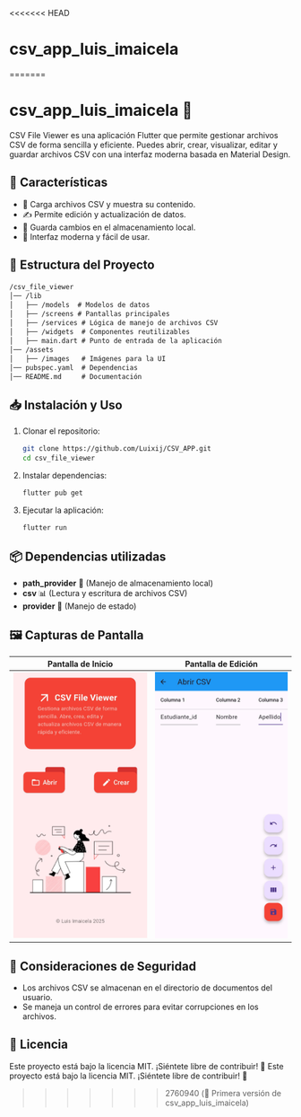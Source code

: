 <<<<<<< HEAD
# csv_app_luis_imaicela
=======
# csv_app_luis_imaicela 📂

CSV File Viewer es una aplicación Flutter que permite gestionar archivos CSV de forma sencilla y eficiente. Puedes abrir, crear, visualizar, editar y guardar archivos CSV con una interfaz moderna basada en Material Design.

## 🚀 Características
- 📄 Carga archivos CSV y muestra su contenido.
- ✍️ Permite edición y actualización de datos.
- 💾 Guarda cambios en el almacenamiento local.
- 🎨 Interfaz moderna y fácil de usar.

## 📂 Estructura del Proyecto
```
/csv_file_viewer
│── /lib
│   ├── /models  # Modelos de datos
│   ├── /screens # Pantallas principales
│   ├── /services # Lógica de manejo de archivos CSV
│   ├── /widgets  # Componentes reutilizables
│   ├── main.dart # Punto de entrada de la aplicación
│── /assets
│   ├── /images   # Imágenes para la UI
│── pubspec.yaml  # Dependencias
│── README.md     # Documentación
```

## 📥 Instalación y Uso
1. Clonar el repositorio:
   ```sh
   git clone https://github.com/Luixij/CSV_APP.git
   cd csv_file_viewer
   ```
2. Instalar dependencias:
   ```sh
   flutter pub get
   ```
3. Ejecutar la aplicación:
   ```sh
   flutter run
   ```

## 📦 Dependencias utilizadas
- **path_provider** 📂 (Manejo de almacenamiento local)
- **csv** 📊 (Lectura y escritura de archivos CSV)
- **provider** 🔄 (Manejo de estado)

## 🖼️ Capturas de Pantalla
| Pantalla de Inicio | Pantalla de Edición |
|--------------------|--------------------|
| ![Inicio](assets/images/pantalla_inicio.png) | ![Edición](assets/images/pantalla_archivo_abierto.png) |

## 📌 Consideraciones de Seguridad
- Los archivos CSV se almacenan en el directorio de documentos del usuario.
- Se maneja un control de errores para evitar corrupciones en los archivos.

## 📜 Licencia
Este proyecto está bajo la licencia MIT. ¡Siéntete libre de contribuir! 🚀
Este proyecto está bajo la licencia MIT. ¡Siéntete libre de contribuir! 🚀
>>>>>>> 2760940 (🚀 Primera versión de csv_app_luis_imaicela)
